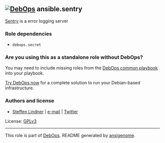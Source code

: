 ## [![DebOps](https://debops.org/images/debops-small.png)](https://debops.org) ansible.sentry

<!-- This file was generated by Ansigenome. Do not edit this file directly but
     instead have a look at the files in the ./meta/ directory. -->



[Sentry](https://sentry.io/) is a error logging server


### Role dependencies

- `debops.secret`

### Are you using this as a standalone role without DebOps?

You may need to include missing roles from the [DebOps common
playbook](https://github.com/debops/debops-playbooks/blob/master/playbooks/common.yml)
into your playbook.

[Try DebOps now](https://debops.org/) for a complete solution to run your Debian-based infrastructure.





### Authors and license

- [Steffen Lindner](www.starzel.de) | [e-mail](mailto:mail@steffen-lindner.de) | [Twitter](https://twitter.com/@gomezr)

License: [GPLv3](https://tldrlegal.com/license/gnu-general-public-license-v3-%28gpl-3%29)

***

This role is part of [DebOps](https://debops.org/). README generated by [ansigenome](https://github.com/nickjj/ansigenome/).
